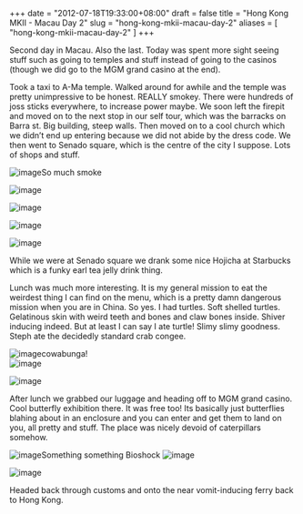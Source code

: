 +++
date = "2012-07-18T19:33:00+08:00"
draft = false
title = "Hong Kong MKII - Macau Day 2"
slug = "hong-kong-mkii-macau-day-2"
aliases = [
	"hong-kong-mkii-macau-day-2"
]
+++

Second day in Macau. Also the last. Today was spent more sight seeing stuff such as going to temples and stuff instead of going to the casinos (though we did go to the MGM grand casino at the end).

Took a taxi to A-Ma temple. Walked around for awhile and the temple was pretty unimpressive to be honest. REALLY smokey. There were hundreds of joss sticks everywhere, to increase power maybe. We soon left the firepit and moved on to the next stop in our self tour, which was the barracks on Barra st. Big building, steep walls. Then moved on to a cool church which we didn’t end up entering because we did not abide by the dress code. We then went to Senado square, which is the centre of the city I suppose. Lots of shops and stuff.  

![image](/travel-blog/images/2012/07/wpid-camerazoom-20120718105723417.jpg "CameraZOOM-20120718105723417.jpg")So much smoke

![image](/travel-blog/images/2012/07/wpid-camerazoom-20120718110017071.jpg "CameraZOOM-20120718110017071.jpg")

![image](/travel-blog/images/2012/07/wpid-camerazoom-20120718113105095.jpg "CameraZOOM-20120718113105095.jpg")

![image](/travel-blog/images/2012/07/wpid-camerazoom-20120718115448970.jpg "CameraZOOM-20120718115448970.jpg")

![image](/travel-blog/images/2012/07/wpid-camerazoom-20120718120137864.jpg "CameraZOOM-20120718120137864.jpg")

While we were at Senado square we drank some nice Hojicha at Starbucks which is a funky earl tea jelly drink thing.

Lunch was much more interesting. It is my general mission to eat the weirdest thing I can find on the menu, which is a pretty damn dangerous mission when you are in China. So yes. I had turtles. Soft shelled turtles. Gelatinous skin with weird teeth and bones and claw bones inside. Shiver inducing indeed. But at least I can say I ate turtle! Slimy slimy goodness. Steph ate the decidedly standard crab congee.  

![image](/travel-blog/images/2012/07/wpid-camerazoom-20120718124553239.jpg "CameraZOOM-20120718124553239.jpg")cowabunga!   
![image](/travel-blog/images/2012/07/wpid-camerazoom-20120718130303004.jpg "CameraZOOM-20120718130303004.jpg")

![image](/travel-blog/images/2012/07/wpid-camerazoom-20120718131516863.jpg "CameraZOOM-20120718131516863.jpg")

After lunch we grabbed our luggage and heading off to MGM grand casino. Cool butterfly exhibition there. It was free too! Its basically just butterflies blahing about in an enclosure and you can enter and get them to land on you, all pretty and stuff. The place was nicely devoid of caterpillars somehow.


![image](/travel-blog/images/2012/07/wpid-camerazoom-20120718135530050.jpg "CameraZOOM-20120718135530050.jpg")Something something Bioshock
![image](/travel-blog/images/2012/07/wpid-camerazoom-20120718141619227.jpg "CameraZOOM-20120718141619227.jpg")

![image](/travel-blog/images/2012/07/wpid-camerazoom-20120718141704680.jpg "CameraZOOM-20120718141704680.jpg")

Headed back through customs and onto the near vomit-inducing ferry back to Hong Kong.


